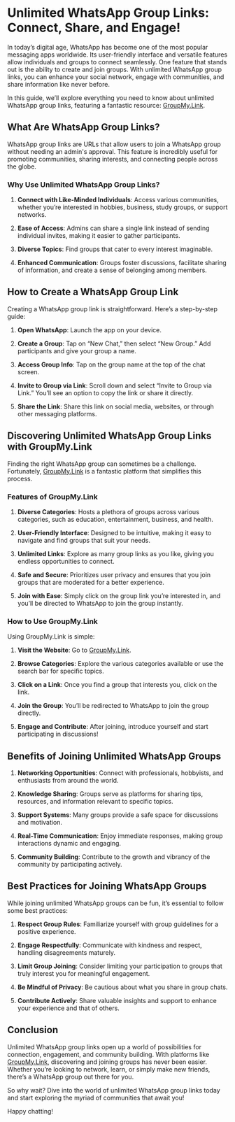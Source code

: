 # Unlimited WhatsApp Group Links: Connect, Share, and Engage!

In today’s digital age, WhatsApp has become one of the most popular messaging apps worldwide. Its user-friendly interface and versatile features allow individuals and groups to connect seamlessly. One feature that stands out is the ability to create and join groups. With unlimited WhatsApp group links, you can enhance your social network, engage with communities, and share information like never before. 

In this guide, we’ll explore everything you need to know about unlimited WhatsApp group links, featuring a fantastic resource: [GroupMy.Link](https://groupmy.link).

## What Are WhatsApp Group Links?

WhatsApp group links are URLs that allow users to join a WhatsApp group without needing an admin's approval. This feature is incredibly useful for promoting communities, sharing interests, and connecting people across the globe.

### Why Use Unlimited WhatsApp Group Links?

1. **Connect with Like-Minded Individuals**: Access various communities, whether you’re interested in hobbies, business, study groups, or support networks.

2. **Ease of Access**: Admins can share a single link instead of sending individual invites, making it easier to gather participants.

3. **Diverse Topics**: Find groups that cater to every interest imaginable.

4. **Enhanced Communication**: Groups foster discussions, facilitate sharing of information, and create a sense of belonging among members.

## How to Create a WhatsApp Group Link

Creating a WhatsApp group link is straightforward. Here’s a step-by-step guide:

1. **Open WhatsApp**: Launch the app on your device.
   
2. **Create a Group**: Tap on “New Chat,” then select “New Group.” Add participants and give your group a name.

3. **Access Group Info**: Tap on the group name at the top of the chat screen.

4. **Invite to Group via Link**: Scroll down and select “Invite to Group via Link.” You’ll see an option to copy the link or share it directly.

5. **Share the Link**: Share this link on social media, websites, or through other messaging platforms.

## Discovering Unlimited WhatsApp Group Links with GroupMy.Link

Finding the right WhatsApp group can sometimes be a challenge. Fortunately, [GroupMy.Link](https://groupmy.link) is a fantastic platform that simplifies this process.

### Features of GroupMy.Link

1. **Diverse Categories**: Hosts a plethora of groups across various categories, such as education, entertainment, business, and health.

2. **User-Friendly Interface**: Designed to be intuitive, making it easy to navigate and find groups that suit your needs.

3. **Unlimited Links**: Explore as many group links as you like, giving you endless opportunities to connect.

4. **Safe and Secure**: Prioritizes user privacy and ensures that you join groups that are moderated for a better experience.

5. **Join with Ease**: Simply click on the group link you’re interested in, and you’ll be directed to WhatsApp to join the group instantly.

### How to Use GroupMy.Link

Using GroupMy.Link is simple:

1. **Visit the Website**: Go to [GroupMy.Link](https://groupmy.link).
   
2. **Browse Categories**: Explore the various categories available or use the search bar for specific topics.

3. **Click on a Link**: Once you find a group that interests you, click on the link.

4. **Join the Group**: You’ll be redirected to WhatsApp to join the group directly.

5. **Engage and Contribute**: After joining, introduce yourself and start participating in discussions!

## Benefits of Joining Unlimited WhatsApp Groups

1. **Networking Opportunities**: Connect with professionals, hobbyists, and enthusiasts from around the world.

2. **Knowledge Sharing**: Groups serve as platforms for sharing tips, resources, and information relevant to specific topics.

3. **Support Systems**: Many groups provide a safe space for discussions and motivation.

4. **Real-Time Communication**: Enjoy immediate responses, making group interactions dynamic and engaging.

5. **Community Building**: Contribute to the growth and vibrancy of the community by participating actively.

## Best Practices for Joining WhatsApp Groups

While joining unlimited WhatsApp groups can be fun, it’s essential to follow some best practices:

1. **Respect Group Rules**: Familiarize yourself with group guidelines for a positive experience.

2. **Engage Respectfully**: Communicate with kindness and respect, handling disagreements maturely.

3. **Limit Group Joining**: Consider limiting your participation to groups that truly interest you for meaningful engagement.

4. **Be Mindful of Privacy**: Be cautious about what you share in group chats.

5. **Contribute Actively**: Share valuable insights and support to enhance your experience and that of others.

## Conclusion

Unlimited WhatsApp group links open up a world of possibilities for connection, engagement, and community building. With platforms like [GroupMy.Link](https://groupmy.link), discovering and joining groups has never been easier. Whether you’re looking to network, learn, or simply make new friends, there’s a WhatsApp group out there for you. 

So why wait? Dive into the world of unlimited WhatsApp group links today and start exploring the myriad of communities that await you!

Happy chatting!

